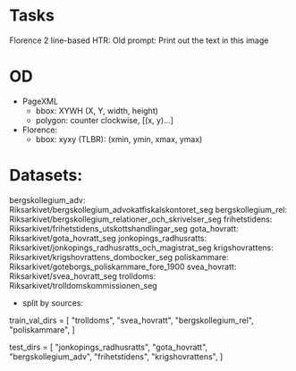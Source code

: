 
# Tasks
Florence 2 line-based HTR: <SwedishHTR>
Old prompt: <SwedishHTR>Print out the text in this image

# OD
- PageXML 
    - bbox: XYWH (X, Y, width, height)
    - polygon: counter clockwise, [(x, y)...]
- Florence:
    - bbox: xyxy (TLBR): (xmin, ymin, xmax, ymax)



# Datasets:

bergskollegium_adv:     Riksarkivet/bergskollegium_advokatfiskalskontoret_seg
bergskollegium_rel:     Riksarkivet/bergskollegium_relationer_och_skrivelser_seg
frihetstidens:          Riksarkivet/frihetstidens_utskottshandlingar_seg
gota_hovratt:           Riksarkivet/gota_hovratt_seg
jonkopings_radhusratts: Riksarkivet/jonkopings_radhusratts_och_magistrat_seg
krigshovrattens:        Riksarkivet/krigshovrattens_dombocker_seg
poliskammare:           Riksarkivet/goteborgs_poliskammare_fore_1900
svea_hovratt:           Riksarkivet/svea_hovratt_seg
trolldoms:              Riksarkivet/trolldomskommissionen_seg


- split by sources:

train_val_dirs = [
    "trolldoms",
    "svea_hovratt",
    "bergskollegium_rel",
    "poliskammare",
]

test_dirs = [
    "jonkopings_radhusratts",
    "gota_hovratt",
    "bergskollegium_adv",
    "frihetstidens",
    "krigshovrattens",
]